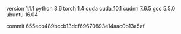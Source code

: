 version 1.1.1
python 3.6
torch 1.4
cuda cuda_10.1
cudnn 7.6.5
gcc 5.5.0
ubuntu 16.04

commit 655ecb489bccb13dcf69670893e14aac0b13a5af